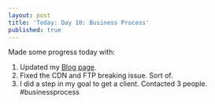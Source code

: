 ```yaml
---
layout: post
title: 'Today: Day 10: Business Process'
published: true
---
```


Made some progress today with:
1. Updated my <a href="https://josephbalog.com/Portfolio/Blog">Blog page</a>.
2. Fixed the CDN and FTP breaking issue. Sort of.
3. I did a step in my goal to get a client. Contacted 3 people. #businessprocess
